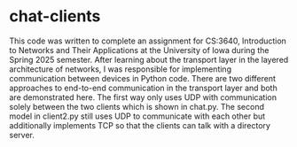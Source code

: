 # chat-clients

This code was written to complete an assignment for CS:3640, Introduction to Networks and 
Their Applications at the University of Iowa during the Spring 2025 semester. After learning
about the transport layer in the layered architecture of networks, I was responsible for 
implementing communication between devices in Python code. There are two different 
approaches to end-to-end communication in the transport layer and both are demonstrated here.
The first way only uses UDP with communication solely between the two clients which is shown in chat.py. 
The second model in client2.py still uses UDP to communicate with each other but additionally 
implements TCP so that the clients can talk with a directory server. 
